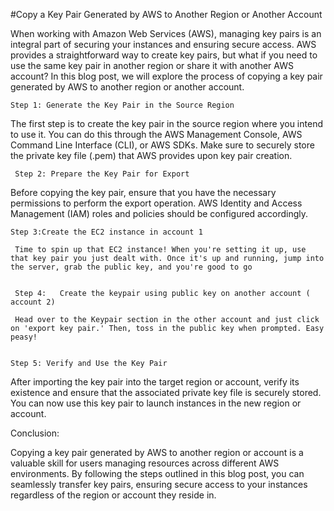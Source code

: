#Copy a Key Pair Generated by AWS to Another Region or Another Account

When working with Amazon Web Services (AWS), managing key pairs is an integral part of securing your instances and ensuring secure access. AWS provides a straightforward way to create key pairs, but what if you need to use the same key pair in another region or share it with another AWS account? In this blog post, we will explore the process of copying a key pair generated by AWS to another region or another account.

    Step 1: Generate the Key Pair in the Source Region

The first step is to create the key pair in the source region where you intend to use it. You can do this through the AWS Management Console, AWS Command Line Interface (CLI), or AWS SDKs. Make sure to securely store the private key file (.pem) that AWS provides upon key pair creation.

     Step 2: Prepare the Key Pair for Export

Before copying the key pair, ensure that you have the necessary permissions to perform the export operation. AWS Identity and Access Management (IAM) roles and policies should be configured accordingly.

    Step 3:Create the EC2 instance in account 1

     Time to spin up that EC2 instance! When you're setting it up, use that key pair you just dealt with. Once it's up and running, jump into the server, grab the public key, and you're good to go


     Step 4:   Create the keypair using public key on another account ( account 2)

     Head over to the Keypair section in the other account and just click on 'export key pair.' Then, toss in the public key when prompted. Easy peasy!


    Step 5: Verify and Use the Key Pair

After importing the key pair into the target region or account, verify its existence and ensure that the associated private key file is securely stored. You can now use this key pair to launch instances in the new region or account.

Conclusion:

Copying a key pair generated by AWS to another region or account is a valuable skill for users managing resources across different AWS environments. By following the steps outlined in this blog post, you can seamlessly transfer key pairs, ensuring secure access to your instances regardless of the region or account they reside in.





